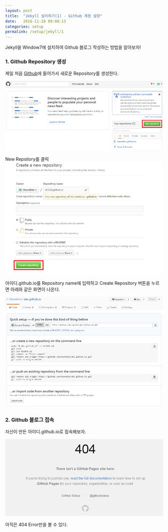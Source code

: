```yaml
---
layout: post
title:  "Jekyll 설치하기(1) - Github 계정 설정"
date:   2016-11-28 09:00:13
categories: setup
permalink: /setup/jekyll/1
---
```

Jekyll을 Window7에 설치하여 Github 블로그 작성하는 방법을 알아보자!

### 1. Github Repository 생성

제일 처음 [Github](https://github.com/)에 들어가서 새로운 Repository를 생성한다.  

![이미지](/image/setup/jekyll-win-1.png)

New Repsitory를 클릭  
![이미지](/image/setup/jekyll-win-2.png)  

아이디.github.io를 Repository name에 입력하고 Create Repository 버튼을 누르면 아래와 같은 화면이 나온다.  

![이미지](/image/setup/jekyll-win-3.png)

### 2. Github 블로그 접속

자신이 만든 아이디.github.io로 접속해보자.

![이미지](/image/setup/jekyll-win-4.png)

아직은 404 Error만을 볼 수 있다. 